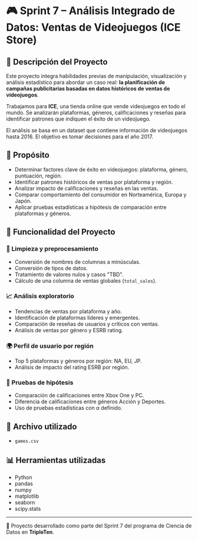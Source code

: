 # 🎮 Sprint 7 – Análisis Integrado de Datos: Ventas de Videojuegos (ICE Store)

## 📌 Descripción del Proyecto

Este proyecto integra habilidades previas de manipulación, visualización y análisis estadístico para abordar un caso real: **la planificación de campañas publicitarias basadas en datos históricos de ventas de videojuegos**.

Trabajamos para **ICE**, una tienda online que vende videojuegos en todo el mundo. Se analizarán plataformas, géneros, calificaciones y reseñas para identificar patrones que indiquen el éxito de un videojuego.

El análisis se basa en un dataset que contiene información de videojuegos hasta 2016. El objetivo es tomar decisiones para el año 2017.

## 🎯 Propósito

- Determinar factores clave de éxito en videojuegos: plataforma, género, puntuación, región.
- Identificar patrones históricos de ventas por plataforma y región.
- Analizar impacto de calificaciones y reseñas en las ventas.
- Comparar comportamiento del consumidor en Norteamérica, Europa y Japón.
- Aplicar pruebas estadísticas a hipótesis de comparación entre plataformas y géneros.

## 🧰 Funcionalidad del Proyecto

### 🧹 Limpieza y preprocesamiento
- Conversión de nombres de columnas a minúsculas.
- Conversión de tipos de datos.
- Tratamiento de valores nulos y casos "TBD".
- Cálculo de una columna de ventas globales (`total_sales`).

### 📈 Análisis exploratorio
- Tendencias de ventas por plataforma y año.
- Identificación de plataformas líderes y emergentes.
- Comparación de reseñas de usuarios y críticos con ventas.
- Análisis de ventas por género y ESRB rating.

### 🌍 Perfil de usuario por región
- Top 5 plataformas y géneros por región: NA, EU, JP.
- Análisis de impacto del rating ESRB por región.

### 🔬 Pruebas de hipótesis
- Comparación de calificaciones entre Xbox One y PC.
- Diferencia de calificaciones entre géneros Acción y Deportes.
- Uso de pruebas estadísticas con α definido.

## 📁 Archivo utilizado
- `games.csv`

## 📊 Herramientas utilizadas

- Python  
- pandas  
- numpy  
- matplotlib  
- seaborn  
- scipy.stats  

---

📌 Proyecto desarrollado como parte del Sprint 7 del programa de Ciencia de Datos en **TripleTen**.
